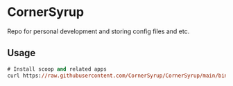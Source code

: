 # CornerSyrup

Repo for personal development and storing config files and etc.

## Usage

```ps
# Install scoop and related apps
curl https://raw.githubusercontent.com/CornerSyrup/CornerSyrup/main/bin/install-scoop.ps1 | powershell
```
